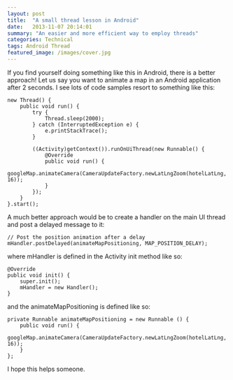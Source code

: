 ```yaml
---
layout: post
title:  "A small thread lesson in Android"
date:   2013-11-07 20:14:01
summary: "An easier and more efficient way to employ threads"
categories: Technical
tags: Android Thread
featured_image: /images/cover.jpg
---
```


If you find yourself doing something like this in Android, there is a better approach! Let us say you want to animate a map in an Android application after 2 seconds. I see lots of code samples resort to something like this:

```
new Thread() {
	public void run() {
		try {
			Thread.sleep(2000);
		} catch (InterruptedException e) {
			e.printStackTrace();
		}
					 
		((Activity)getContext()).runOnUiThread(new Runnable() {
			@Override
			public void run() {
				googleMap.animateCamera(CameraUpdateFactory.newLatLngZoom(hotelLatLng, 16));
			}
		});
	}
}.start();
```

A much better approach would be to create a handler on the main UI thread and post a delayed message to it:

```
// Post the position animation after a delay
mHandler.postDelayed(animateMapPositioning, MAP_POSITION_DELAY);
```

where mHandler is defined in the Activity init method like so:

```
@Override
public void init() {
	super.init();
	mHandler = new Handler();
}
```

and the animateMapPositioning is defined like so:

```
private Runnable animateMapPositioning = new Runnable () {
	public void run() {
		googleMap.animateCamera(CameraUpdateFactory.newLatLngZoom(hotelLatLng, 16));
	}
};
```

I hope this helps someone.